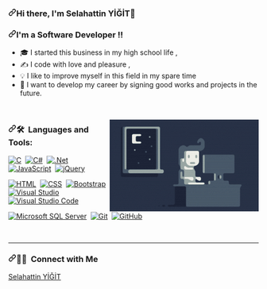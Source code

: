
<article class="markdown-body entry-content container-lg f5" itemprop="text"><h3><a id="user-content-hi-there-im-Selahattin-" class="anchor" aria-hidden="true" href="#hi-there-im-Selahattin-"><svg class="octicon octicon-link" viewBox="0 0 16 16" version="1.1" width="16" height="16" aria-hidden="true"><path fill-rule="evenodd" d="M7.775 3.275a.75.75 0 001.06 1.06l1.25-1.25a2 2 0 112.83 2.83l-2.5 2.5a2 2 0 01-2.83 0 .75.75 0 00-1.06 1.06 3.5 3.5 0 004.95 0l2.5-2.5a3.5 3.5 0 00-4.95-4.95l-1.25 1.25zm-4.69 9.64a2 2 0 010-2.83l2.5-2.5a2 2 0 012.83 0 .75.75 0 001.06-1.06 3.5 3.5 0 00-4.95 0l-2.5 2.5a3.5 3.5 0 004.95 4.95l1.25-1.25a.75.75 0 00-1.06-1.06l-1.25 1.25a2 2 0 01-2.83 0z"></path></svg></a>Hi there, I'm Selahattin YİĞİT<g-emoji class="g-emoji" alias="wave" fallback-src="https://github.githubassets.com/images/icons/emoji/unicode/1f44b.png">👋</g-emoji></h3>
<h3><a id="user-content-im-a-software-engineer-" class="anchor" aria-hidden="true" href="#im-a-software-engineer-"><svg class="octicon octicon-link" viewBox="0 0 16 16" version="1.1" width="16" height="16" aria-hidden="true"><path fill-rule="evenodd" d="M7.775 3.275a.75.75 0 001.06 1.06l1.25-1.25a2 2 0 112.83 2.83l-2.5 2.5a2 2 0 01-2.83 0 .75.75 0 00-1.06 1.06 3.5 3.5 0 004.95 0l2.5-2.5a3.5 3.5 0 00-4.95-4.95l-1.25 1.25zm-4.69 9.64a2 2 0 010-2.83l2.5-2.5a2 2 0 012.83 0 .75.75 0 001.06-1.06 3.5 3.5 0 00-4.95 0l-2.5 2.5a3.5 3.5 0 004.95 4.95l1.25-1.25a.75.75 0 00-1.06-1.06l-1.25 1.25a2 2 0 01-2.83 0z"></path></svg></a>I'm a Software Developer !!</h3>
<ul>
<li><g-emoji class="g-emoji" alias="mortar_board" fallback-src="https://github.githubassets.com/images/icons/emoji/unicode/1f393.png">🎓</g-emoji> I started this business in my high school life ,</li>
<li><g-emoji class="g-emoji" alias="writing_hand" fallback-src="https://github.githubassets.com/images/icons/emoji/unicode/270d.png">✍️</g-emoji> I code with love and pleasure ,</li>
<li><g-emoji class="g-emoji" alias="bulb" fallback-src="https://github.githubassets.com/images/icons/emoji/unicode/1f4a1.png">💡</g-emoji> I like to improve myself in this field in my spare time</li>
<li><g-emoji class="g-emoji" alias="speech_balloon" fallback-src="https://github.githubassets.com/images/icons/emoji/unicode/1f4ac.png">💬</g-emoji> I want to develop my career by signing good works and projects in the future.</li>
</ul>
<br>
<p><a target="_blank" rel="noopener noreferrer" href="https://raw.githubusercontent.com/AVS1508/AVS1508/master/assets/Night-Coding.gif"><img alt="Night Coding" src="https://raw.githubusercontent.com/AVS1508/AVS1508/master/assets/Night-Coding.gif" align="right" style="max-width:100%;"></a></p>
<h3><a id="user-content--languages-and-tools" class="anchor" aria-hidden="true" href="#-languages-and-tools"><svg class="octicon octicon-link" viewBox="0 0 16 16" version="1.1" width="16" height="16" aria-hidden="true"><path fill-rule="evenodd" d="M7.775 3.275a.75.75 0 001.06 1.06l1.25-1.25a2 2 0 112.83 2.83l-2.5 2.5a2 2 0 01-2.83 0 .75.75 0 00-1.06 1.06 3.5 3.5 0 004.95 0l2.5-2.5a3.5 3.5 0 00-4.95-4.95l-1.25 1.25zm-4.69 9.64a2 2 0 010-2.83l2.5-2.5a2 2 0 012.83 0 .75.75 0 001.06-1.06 3.5 3.5 0 00-4.95 0l-2.5 2.5a3.5 3.5 0 004.95 4.95l1.25-1.25a.75.75 0 00-1.06-1.06l-1.25 1.25a2 2 0 01-2.83 0z"></path></svg></a><g-emoji class="g-emoji" alias="hammer_and_wrench" fallback-src="https://github.githubassets.com/images/icons/emoji/unicode/1f6e0.png">🛠</g-emoji> &nbsp;Languages and Tools:</h3>
<p><a target="_blank" rel="noopener noreferrer" href="https://camo.githubusercontent.com/02660457c8f38de2a1a51406de517602b06521304cb6b07030f5bf8ddef667ea/68747470733a2f2f696d672e736869656c64732e696f2f62616467652f2d432d3035313232413f7374796c653d666c6174266c6f676f3d43266c6f676f436f6c6f723d413842394343"><img src="https://camo.githubusercontent.com/02660457c8f38de2a1a51406de517602b06521304cb6b07030f5bf8ddef667ea/68747470733a2f2f696d672e736869656c64732e696f2f62616467652f2d432d3035313232413f7374796c653d666c6174266c6f676f3d43266c6f676f436f6c6f723d413842394343" alt="C" data-canonical-src="https://img.shields.io/badge/-C-05122A?style=flat&amp;logo=C&amp;logoColor=A8B9CC" style="max-width:100%;"></a>&nbsp;
<a target="_blank" rel="noopener noreferrer" href="https://camo.githubusercontent.com/def94c2689c39ff0c62d9ed2922af4497666fd847f50c18d607f6dcc139d47db/68747470733a2f2f696d672e736869656c64732e696f2f62616467652f2d4325323053686172702d3134323033353f7374796c653d666c6174266c6f676f3d43266c6f676f436f6c6f723d23323339313230"><img src="https://camo.githubusercontent.com/def94c2689c39ff0c62d9ed2922af4497666fd847f50c18d607f6dcc139d47db/68747470733a2f2f696d672e736869656c64732e696f2f62616467652f2d4325323053686172702d3134323033353f7374796c653d666c6174266c6f676f3d43266c6f676f436f6c6f723d23323339313230" alt="C#" data-canonical-src="https://img.shields.io/badge/-C%20Sharp-142035?style=flat&amp;logo=C&amp;logoColor=#239120" style="max-width:100%;"></a>&nbsp;
<a target="_blank" rel="noopener noreferrer" href="https://camo.githubusercontent.com/1f2a0f1dfc08d2aa05d55a21b2ee3a8f407f99e5c43be47e442129500fa244e9/68747470733a2f2f696d672e736869656c64732e696f2f62616467652f2d2e4e45542d3134323033353f7374796c653d666c6174266c6f676f3d2e4e4554266c6f676f436f6c6f723d353132424434"><img src="https://camo.githubusercontent.com/1f2a0f1dfc08d2aa05d55a21b2ee3a8f407f99e5c43be47e442129500fa244e9/68747470733a2f2f696d672e736869656c64732e696f2f62616467652f2d2e4e45542d3134323033353f7374796c653d666c6174266c6f676f3d2e4e4554266c6f676f436f6c6f723d353132424434" alt=".Net" data-canonical-src="https://img.shields.io/badge/-.NET-142035?style=flat&amp;logo=.NET&amp;logoColor=512BD4" style="max-width:100%;"></a><br>
<a target="_blank" rel="noopener noreferrer" href="https://camo.githubusercontent.com/6e8ce928be6e5866e27140eb0bb25479b52137d75ee0196e7b67c91038a9abc3/68747470733a2f2f696d672e736869656c64732e696f2f62616467652f2d4a6176615363726970742d3035313232413f7374796c653d666c6174266c6f676f3d6a617661736372697074"><img src="https://camo.githubusercontent.com/6e8ce928be6e5866e27140eb0bb25479b52137d75ee0196e7b67c91038a9abc3/68747470733a2f2f696d672e736869656c64732e696f2f62616467652f2d4a6176615363726970742d3035313232413f7374796c653d666c6174266c6f676f3d6a617661736372697074" alt="JavaScript" data-canonical-src="https://img.shields.io/badge/-JavaScript-05122A?style=flat&amp;logo=javascript" style="max-width:100%;"></a>&nbsp;
<a target="_blank" rel="noopener noreferrer" href="https://camo.githubusercontent.com/a119b3c8d12088d6a29c45f0d571ebf502e94e9ecfeaf49fa40f49847afb45e9/68747470733a2f2f696d672e736869656c64732e696f2f62616467652f2d6a51756572792d3035313232413f7374796c653d666c6174266c6f676f3d6a5175657279266c6f676f436f6c6f723d303736394144"><img src="https://camo.githubusercontent.com/a119b3c8d12088d6a29c45f0d571ebf502e94e9ecfeaf49fa40f49847afb45e9/68747470733a2f2f696d672e736869656c64732e696f2f62616467652f2d6a51756572792d3035313232413f7374796c653d666c6174266c6f676f3d6a5175657279266c6f676f436f6c6f723d303736394144" alt="jQuery" data-canonical-src="https://img.shields.io/badge/-jQuery-05122A?style=flat&amp;logo=jQuery&amp;logoColor=0769AD" style="max-width:100%;"></a>&nbsp;

<a target="_blank" rel="noopener noreferrer" href="https://camo.githubusercontent.com/c8d13e1c596a6726b1da8475a9299fac133f95ef009083b48be01f975a44987e/68747470733a2f2f696d672e736869656c64732e696f2f62616467652f2d48544d4c2d3035313232413f7374796c653d666c6174266c6f676f3d48544d4c35"><img src="https://camo.githubusercontent.com/c8d13e1c596a6726b1da8475a9299fac133f95ef009083b48be01f975a44987e/68747470733a2f2f696d672e736869656c64732e696f2f62616467652f2d48544d4c2d3035313232413f7374796c653d666c6174266c6f676f3d48544d4c35" alt="HTML" data-canonical-src="https://img.shields.io/badge/-HTML-05122A?style=flat&amp;logo=HTML5" style="max-width:100%;"></a>&nbsp;
<a target="_blank" rel="noopener noreferrer" href="https://camo.githubusercontent.com/d738d76484d50c8345c2d01e39364b707285bc7936140858e7909dfe6424efb2/68747470733a2f2f696d672e736869656c64732e696f2f62616467652f2d4353532d3035313232413f7374796c653d666c6174266c6f676f3d43535333266c6f676f436f6c6f723d313537324236"><img src="https://camo.githubusercontent.com/d738d76484d50c8345c2d01e39364b707285bc7936140858e7909dfe6424efb2/68747470733a2f2f696d672e736869656c64732e696f2f62616467652f2d4353532d3035313232413f7374796c653d666c6174266c6f676f3d43535333266c6f676f436f6c6f723d313537324236" alt="CSS" data-canonical-src="https://img.shields.io/badge/-CSS-05122A?style=flat&amp;logo=CSS3&amp;logoColor=1572B6" style="max-width:100%;"></a>&nbsp;
<a target="_blank" rel="noopener noreferrer" href="https://camo.githubusercontent.com/1a3d592707d940e585ac708278cf93823ccf24115714e2b90d27165c2abac401/68747470733a2f2f696d672e736869656c64732e696f2f62616467652f2d426f6f7473747261702d3035313232413f7374796c653d666c6174266c6f676f3d626f6f747374726170266c6f676f436f6c6f723d353633443743"><img src="https://camo.githubusercontent.com/1a3d592707d940e585ac708278cf93823ccf24115714e2b90d27165c2abac401/68747470733a2f2f696d672e736869656c64732e696f2f62616467652f2d426f6f7473747261702d3035313232413f7374796c653d666c6174266c6f676f3d626f6f747374726170266c6f676f436f6c6f723d353633443743" alt="Bootstrap" data-canonical-src="https://img.shields.io/badge/-Bootstrap-05122A?style=flat&amp;logo=bootstrap&amp;logoColor=563D7C" style="max-width:100%;"></a><br>
<a target="_blank" rel="noopener noreferrer" href="https://camo.githubusercontent.com/6d1f3452e408f403c09a4686bfa6c2ed7e126b6c6225db778051fa857f8778f3/68747470733a2f2f696d672e736869656c64732e696f2f62616467652f2d56697375616c25323053747564696f2d3035313232413f7374796c653d666c6174266c6f676f3d76697375616c2d73747564696f266c6f676f436f6c6f723d354332443931"><img src="https://camo.githubusercontent.com/6d1f3452e408f403c09a4686bfa6c2ed7e126b6c6225db778051fa857f8778f3/68747470733a2f2f696d672e736869656c64732e696f2f62616467652f2d56697375616c25323053747564696f2d3035313232413f7374796c653d666c6174266c6f676f3d76697375616c2d73747564696f266c6f676f436f6c6f723d354332443931" alt="Visual Studio" data-canonical-src="https://img.shields.io/badge/-Visual%20Studio-05122A?style=flat&amp;logo=visual-studio&amp;logoColor=5C2D91" style="max-width:100%;"></a>&nbsp;
<a target="_blank" rel="noopener noreferrer" href="https://camo.githubusercontent.com/1ca4fca85fcdf590edd7002c02ded299502daa79309d0656859b69d55a1c1fa9/68747470733a2f2f696d672e736869656c64732e696f2f62616467652f2d56697375616c25323053747564696f253230436f64652d3035313232413f7374796c653d666c6174266c6f676f3d76697375616c2d73747564696f2d636f6465266c6f676f436f6c6f723d303037414343"><img src="https://camo.githubusercontent.com/1ca4fca85fcdf590edd7002c02ded299502daa79309d0656859b69d55a1c1fa9/68747470733a2f2f696d672e736869656c64732e696f2f62616467652f2d56697375616c25323053747564696f253230436f64652d3035313232413f7374796c653d666c6174266c6f676f3d76697375616c2d73747564696f2d636f6465266c6f676f436f6c6f723d303037414343" alt="Visual Studio Code" data-canonical-src="https://img.shields.io/badge/-Visual%20Studio%20Code-05122A?style=flat&amp;logo=visual-studio-code&amp;logoColor=007ACC" style="max-width:100%;"></a><br>

<a target="_blank" rel="noopener noreferrer" href="https://camo.githubusercontent.com/c961ea8522979727cdd0452c01b893ac978d92921f50fbedfb3f3a6d20b01b2d/68747470733a2f2f696d672e736869656c64732e696f2f62616467652f2d4d6963726f736f667425323053514c2532305365727665722d3035313232413f7374796c653d666c6174266c6f676f3d6d6963726f736f66742d73716c2d736572766572266c6f676f436f6c6f723d434332393237"><img src="https://camo.githubusercontent.com/c961ea8522979727cdd0452c01b893ac978d92921f50fbedfb3f3a6d20b01b2d/68747470733a2f2f696d672e736869656c64732e696f2f62616467652f2d4d6963726f736f667425323053514c2532305365727665722d3035313232413f7374796c653d666c6174266c6f676f3d6d6963726f736f66742d73716c2d736572766572266c6f676f436f6c6f723d434332393237" alt="Microsoft SQL Server" data-canonical-src="https://img.shields.io/badge/-Microsoft%20SQL%20Server-05122A?style=flat&amp;logo=microsoft-sql-server&amp;logoColor=CC2927" style="max-width:100%;"></a>&nbsp;
<a target="_blank" rel="noopener noreferrer" href="https://camo.githubusercontent.com/2fc774b6f44efd9ac27316c539e0e94f8e524f872dc5b1c3ef60266a598331bc/68747470733a2f2f696d672e736869656c64732e696f2f62616467652f2d4769742d3035313232413f7374796c653d666c6174266c6f676f3d676974"><img src="https://camo.githubusercontent.com/2fc774b6f44efd9ac27316c539e0e94f8e524f872dc5b1c3ef60266a598331bc/68747470733a2f2f696d672e736869656c64732e696f2f62616467652f2d4769742d3035313232413f7374796c653d666c6174266c6f676f3d676974" alt="Git" data-canonical-src="https://img.shields.io/badge/-Git-05122A?style=flat&amp;logo=git" style="max-width:100%;"></a>&nbsp;
<a target="_blank" rel="noopener noreferrer" href="https://camo.githubusercontent.com/202a58d250ff1d21ee70433e0070b55f8fed747f8883c1750742aa791b1ad871/68747470733a2f2f696d672e736869656c64732e696f2f62616467652f2d4769744875622d3035313232413f7374796c653d666c6174266c6f676f3d676974687562"><img src="https://camo.githubusercontent.com/202a58d250ff1d21ee70433e0070b55f8fed747f8883c1750742aa791b1ad871/68747470733a2f2f696d672e736869656c64732e696f2f62616467652f2d4769744875622d3035313232413f7374796c653d666c6174266c6f676f3d676974687562" alt="GitHub" data-canonical-src="https://img.shields.io/badge/-GitHub-05122A?style=flat&amp;logo=github" style="max-width:100%;"></a>&nbsp;</p>
<br>
<hr>

<h3><a id="user-content--connect-with-me" class="anchor" aria-hidden="true" href="#-connect-with-me"><svg class="octicon octicon-link" viewBox="0 0 16 16" version="1.1" width="16" height="16" aria-hidden="true"><path fill-rule="evenodd" d="M7.775 3.275a.75.75 0 001.06 1.06l1.25-1.25a2 2 0 112.83 2.83l-2.5 2.5a2 2 0 01-2.83 0 .75.75 0 00-1.06 1.06 3.5 3.5 0 004.95 0l2.5-2.5a3.5 3.5 0 00-4.95-4.95l-1.25 1.25zm-4.69 9.64a2 2 0 010-2.83l2.5-2.5a2 2 0 012.83 0 .75.75 0 001.06-1.06 3.5 3.5 0 00-4.95 0l-2.5 2.5a3.5 3.5 0 004.95 4.95l1.25-1.25a.75.75 0 00-1.06-1.06l-1.25 1.25a2 2 0 01-2.83 0z"></path></svg></a>🤝🏻 &nbsp;Connect with Me</h3>
<p align="center">
<div class="LI-profile-badge"  data-version="v1" data-size="large" data-locale="tr_TR" data-type="vertical" data-theme="light" data-vanity="selahattin50"><a class="LI-simple-link" href='https://tr.linkedin.com/in/selahattin50?trk=profile-badge'>Selahattin YİĞİT</a></div>

</p>
</article>
